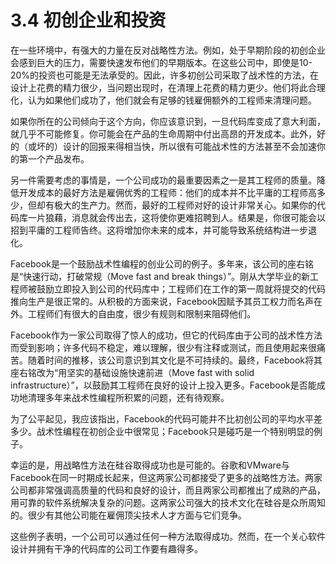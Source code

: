# 3.4 初创企业和投资

在一些环境中，有强大的力量在反对战略性方法。例如，处于早期阶段的初创企业会感到巨大的压力，需要快速发布他们的早期版本。在这些公司中，即使是10-20%的投资也可能是无法承受的。因此，许多初创公司采取了战术性的方法，在设计上花费的精力很少，当问题出现时，在清理上花费的精力更少。他们将此合理化，认为如果他们成功了，他们就会有足够的钱雇佣额外的工程师来清理问题。

如果你所在的公司倾向于这个方向，你应该意识到，一旦代码库变成了意大利面，就几乎不可能修复。你可能会在产品的生命周期中付出高昂的开发成本。此外，好的（或坏的）设计的回报来得相当快，所以很有可能战术性的方法甚至不会加速你的第一个产品发布。

另一件需要考虑的事情是，一个公司成功的最重要因素之一是其工程师的质量。降低开发成本的最好方法是雇佣优秀的工程师：他们的成本并不比平庸的工程师高多少，但却有极大的生产力。然而，最好的工程师对好的设计非常关心。如果你的代码库一片狼藉，消息就会传出去，这将使你更难招聘到人。结果是，你很可能会以招到平庸的工程师告终。这将增加你未来的成本，并可能导致系统结构进一步退化。

Facebook是一个鼓励战术性编程的创业公司的例子。多年来，该公司的座右铭是“快速行动，打破常规（Move fast and break things）”。刚从大学毕业的新工程师被鼓励立即投入到公司的代码库中；工程师们在工作的第一周就将提交的代码推向生产是很正常的。从积极的方面来说，Facebook因赋予其员工权力而名声在外。工程师们有很大的自由度，很少有规则和限制来阻碍他们。

Facebook作为一家公司取得了惊人的成功，但它的代码库由于公司的战术性方法而受到影响；许多代码不稳定，难以理解，很少有注释或测试，而且使用起来很痛苦。随着时间的推移，该公司意识到其文化是不可持续的。最终，Facebook将其座右铭改为“用坚实的基础设施快速前进（Move fast with solid infrastructure）”，以鼓励其工程师在良好的设计上投入更多。Facebook是否能成功地清理多年来战术性编程所积累的问题，还有待观察。

为了公平起见，我应该指出，Facebook的代码可能并不比初创公司的平均水平差多少。战术性编程在初创企业中很常见；Facebook只是碰巧是一个特别明显的例子。

幸运的是，用战略性方法在硅谷取得成功也是可能的。谷歌和VMware与Facebook在同一时期成长起来，但这两家公司都接受了更多的战略性方法。两家公司都非常强调高质量的代码和良好的设计，而且两家公司都推出了成熟的产品，用可靠的软件系统解决复杂的问题。这两家公司强大的技术文化在硅谷是众所周知的。很少有其他公司能在雇佣顶尖技术人才方面与它们竞争。

这些例子表明，一个公司可以通过任何一种方法取得成功。然而，在一个关心软件设计并拥有干净的代码库的公司工作要有趣得多。&#x20;
